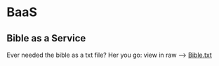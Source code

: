 # BaaS

## Bible as a Service

Ever needed the bible as a txt file?
Her you go: view in raw --> [Bible.txt](https://raw.githubusercontent.com/docVoid/baas/refs/heads/main/bible.txt) 
